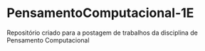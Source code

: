 # PensamentoComputacional-1E
Repositório criado para a postagem de trabalhos da disciplina de Pensamento Computacional
